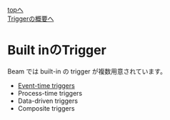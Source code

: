 [topへ](../index.md)  
[Triggerの概要へ](./overview.md)

# Built inのTrigger
Beam では built-in の trigger が複数用意されています。

+ [Event-time triggers](./built-in/event-time.md)
+ Process-time triggers
+ Data-driven triggers
+ Composite triggers